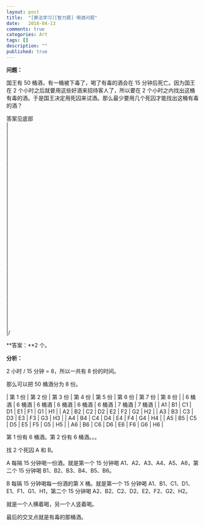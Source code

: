 ```yaml
---
layout: post
title:  "[算法学习][智力题] 喝酒问题"
date:   2018-04-13
comments: true
categories: Art
tags: []
description: ""
published: true
---
```


**问题：**

国王有 50 桶酒，有一桶被下毒了，喝了有毒的酒会在 15 分钟后死亡。因为国王在 2 个小时之后就要用这些好酒来招待客人了，所以要在 2 个小时之内找出这桶有毒的酒。于是国王决定用死囚来试酒。那么最少要用几个死囚才能找出这桶有毒的酒？

答案见底部 <br />
| <br />
| <br />
| <br />
| <br />
| <br />
| <br />
| <br />
| <br />
| <br />
| <br />
| <br />
| <br />
| <br />
| <br />
| <br />
| <br />
| <br />
| <br />
| <br />
| <br />
| <br />
| <br />
| <br />
| <br />
| <br />
| <br />
| <br />
| <br />
| <br />
| <br />
| <br />
| <br />
|/ <br />

**答案：**2 个。

**分析：**

2 小时 / 15 分钟 = 8，所以一共有 8 份的时间。

那么可以把 50 桶酒分为 8 份。

| 第 1 份 | 第 2 份 | 第 3 份 | 第 4 份 | 第 5 份 | 第 6 份 | 第 7 份 | 第 8 份 |
| 6 桶酒 | 6 桶酒 | 6 桶酒 | 6 桶酒 | 6 桶酒 | 6 桶酒 | 7 桶酒 | 7 桶酒 |
| A1 | B1 | C1 | D1 | E1 | F1 | G1 | H1 |
| A2 | B2 | C2 | D2 | E2 | F2 | G2 | H2 |
| A3 | B3 | C3 | D3 | E3 | F3 | G3 | H3 |
| A4 | B4 | C4 | D4 | E4 | F4 | G4 | H4 |
| A5 | B5 | C5 | D5 | E5 | F5 | G5 | H5 |
| A6 | B6 | C6 | D6 | E6 | F6 | G6 | H6 |

第 1 份有 6 桶酒。第 2 份有 6 桶酒。。。

找 2 个死囚 A 和 B。

A 每隔 15 分钟喝一份酒。就是第一个 15 分钟喝 A1、A2、A3、A4、A5、A6，第二个 15 分钟喝 B1、B2、B3、B4、B5、B6。

B 每隔 15 分钟喝每一份酒的第 X 桶。就是第一个 15 分钟喝 A1、B1、C1、D1、E1、F1、G1、H1，第二个 15 分钟喝 A2、B2、C2、D2、E2、F2、G2、H2。

就是一个人横着喝，另一个人竖着喝。

最后的交叉点就是有毒的那桶酒。
